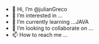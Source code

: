 - 👋 Hi, I’m @julianGreco
- 👀 I’m interested in ...
- 🌱 I’m currently learning ...JAVA
- 💞️ I’m looking to collaborate on ...
- 📫 How to reach me ...

<!---
julianGreco/julianGreco is a ✨ special ✨ repository because its `README.md` (this file) appears on your GitHub profile.
You can click the Preview link to take a look at your changes.
--->
